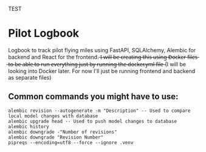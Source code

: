 TEST
# Pilot Logbook

Logbook to track pilot flying miles using FastAPI, SQLAlchemy, Alembic for backend and React for the frontend. ̶I̶ ̶w̶i̶l̶l̶ ̶b̶e̶ ̶c̶r̶e̶a̶t̶i̶n̶g̶ ̶t̶h̶i̶s̶ ̶u̶s̶i̶n̶g̶ ̶D̶o̶c̶k̶e̶r̶ ̶f̶i̶l̶e̶s̶ ̶t̶o̶ ̶b̶e̶ ̶a̶b̶l̶e̶ ̶t̶o̶ ̶r̶u̶n̶ ̶e̶v̶e̶r̶y̶t̶h̶i̶n̶g̶ ̶j̶u̶s̶t̶ ̶b̶y̶ ̶r̶u̶n̶n̶i̶n̶g̶ ̶t̶h̶e̶ ̶d̶o̶c̶k̶e̶r̶.̶y̶m̶l̶ ̶f̶i̶l̶e̶
(I will be looking into Docker later. For now I'll just be running frontend and backend as separate files)

## Common commands you might have to use:
 ```
alembic revision --autogenerate -m "Description" -- Used to compare local model changes with database
alembic upgrade head -- Used to push model changes to database
alembic history
alembic downgrade -"Number of revisions"
alembic downgrade "Revision Number"
pipreqs --encoding=utf8 --force --ignore .venv
```
